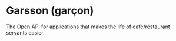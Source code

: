 # Garsson (garçon) 
The Open API for applications that makes the life of cafe/restaurant servants easier. 
